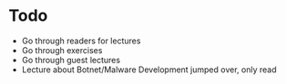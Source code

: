 # Todo
- Go through readers for lectures
- Go through exercises
- Go through guest lectures
- Lecture about Botnet/Malware Development jumped over, only read